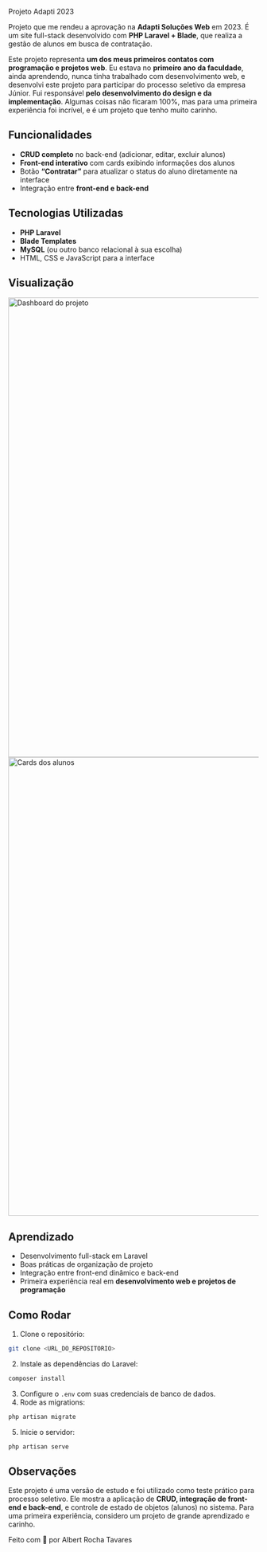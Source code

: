 Projeto Adapti 2023

Projeto que me rendeu a aprovação na **Adapti Soluções Web** em 2023. É um site full-stack desenvolvido com **PHP Laravel + Blade**, que realiza a gestão de alunos em busca de contratação.

Este projeto representa **um dos meus primeiros contatos com programação e projetos web**. Eu estava no **primeiro ano da faculdade**, ainda aprendendo, nunca tinha trabalhado com desenvolvimento web, e desenvolvi este projeto para participar do processo seletivo da empresa Júnior. Fui responsável **pelo desenvolvimento do design e da implementação**. Algumas coisas não ficaram 100%, mas para uma primeira experiência foi incrível, e é um projeto que tenho muito carinho.

## Funcionalidades

- **CRUD completo** no back-end (adicionar, editar, excluir alunos)  
- **Front-end interativo** com cards exibindo informações dos alunos  
- Botão **“Contratar”** para atualizar o status do aluno diretamente na interface  
- Integração entre **front-end e back-end**  

## Tecnologias Utilizadas

- **PHP Laravel**  
- **Blade Templates**  
- **MySQL** (ou outro banco relacional à sua escolha)  
- HTML, CSS e JavaScript para a interface  

## Visualização

<img width="1871" height="923" alt="Dashboard do projeto" src="https://github.com/user-attachments/assets/2984080c-5f44-4547-8956-c4460cdfe489" />
<img width="1870" height="921" alt="Cards dos alunos" src="https://github.com/user-attachments/assets/2a1d426a-c208-40fe-b5a0-1160b89426bc" />

## Aprendizado

- Desenvolvimento full-stack em Laravel  
- Boas práticas de organização de projeto  
- Integração entre front-end dinâmico e back-end  
- Primeira experiência real em **desenvolvimento web e projetos de programação**  

## Como Rodar

1. Clone o repositório:  
```bash
git clone <URL_DO_REPOSITORIO>
````

2. Instale as dependências do Laravel:

```bash
composer install
```

3. Configure o `.env` com suas credenciais de banco de dados.
4. Rode as migrations:

```bash
php artisan migrate
```

5. Inicie o servidor:

```bash
php artisan serve
```

## Observações

Este projeto é uma versão de estudo e foi utilizado como teste prático para processo seletivo. Ele mostra a aplicação de **CRUD, integração de front-end e back-end**, e controle de estado de objetos (alunos) no sistema. Para uma primeira experiência, considero um projeto de grande aprendizado e carinho.

Feito com 💜 por Albert Rocha Tavares

